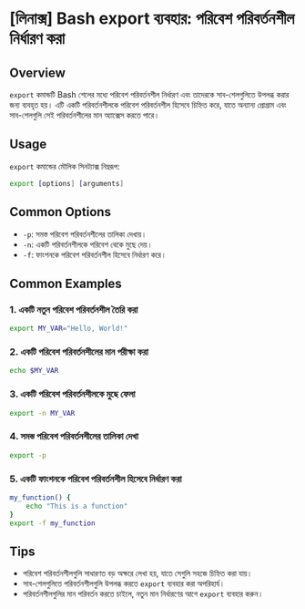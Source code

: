 # [লিনাক্স] Bash export ব্যবহার: পরিবেশ পরিবর্তনশীল নির্ধারণ করা

## Overview
`export` কমান্ডটি Bash শেলের মধ্যে পরিবেশ পরিবর্তনশীল নির্ধারণ এবং তাদেরকে সাব-শেলগুলিতে উপলব্ধ করার জন্য ব্যবহৃত হয়। এটি একটি পরিবর্তনশীলকে পরিবেশ পরিবর্তনশীল হিসেবে চিহ্নিত করে, যাতে অন্যান্য প্রোগ্রাম এবং সাব-শেলগুলি সেই পরিবর্তনশীলের মান অ্যাক্সেস করতে পারে।

## Usage
`export` কমান্ডের মৌলিক সিনট্যাক্স নিম্নরূপ:

```bash
export [options] [arguments]
```

## Common Options
- `-p`: সমস্ত পরিবেশ পরিবর্তনশীলের তালিকা দেখায়।
- `-n`: একটি পরিবর্তনশীলকে পরিবেশ থেকে মুছে দেয়।
- `-f`: ফাংশনকে পরিবেশ পরিবর্তনশীল হিসেবে নির্ধারণ করে।

## Common Examples

### 1. একটি নতুন পরিবেশ পরিবর্তনশীল তৈরি করা
```bash
export MY_VAR="Hello, World!"
```

### 2. একটি পরিবেশ পরিবর্তনশীলের মান পরীক্ষা করা
```bash
echo $MY_VAR
```

### 3. একটি পরিবেশ পরিবর্তনশীলকে মুছে ফেলা
```bash
export -n MY_VAR
```

### 4. সমস্ত পরিবেশ পরিবর্তনশীলের তালিকা দেখা
```bash
export -p
```

### 5. একটি ফাংশনকে পরিবেশ পরিবর্তনশীল হিসেবে নির্ধারণ করা
```bash
my_function() {
    echo "This is a function"
}
export -f my_function
```

## Tips
- পরিবেশ পরিবর্তনশীলগুলি সাধারণত বড় অক্ষরে লেখা হয়, যাতে সেগুলি সহজে চিহ্নিত করা যায়।
- সাব-শেলগুলিতে পরিবর্তনশীলগুলি উপলব্ধ করতে `export` ব্যবহার করা অপরিহার্য।
- পরিবর্তনশীলগুলির মান পরিবর্তন করতে চাইলে, নতুন মান নির্ধারণের আগে `export` ব্যবহার করুন।